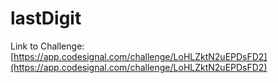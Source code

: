 # lastDigit

Link to Challenge: [https://app.codesignal.com/challenge/LoHLZktN2uEPDsFD2](https://app.codesignal.com/challenge/LoHLZktN2uEPDsFD2)